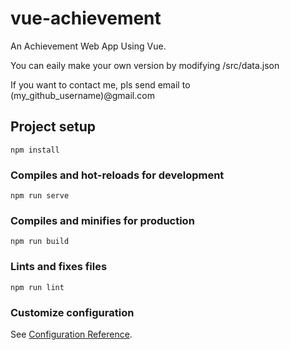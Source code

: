 # vue-achievement

An Achievement Web App Using Vue.

You can eaily make your own version by modifying /src/data.json

If you want to contact me, pls send email to (my_github_username)@gmail.com

## Project setup
```
npm install
```

### Compiles and hot-reloads for development
```
npm run serve
```

### Compiles and minifies for production
```
npm run build
```

### Lints and fixes files
```
npm run lint
```

### Customize configuration
See [Configuration Reference](https://cli.vuejs.org/config/).
